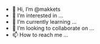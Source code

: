 - 👋 Hi, I’m @makkets
- 👀 I’m interested in ...
- 🌱 I’m currently learning ...
- 💞️ I’m looking to collaborate on ...
- 📫 How to reach me ...

<!---
makkets/makkets is a ✨ special ✨ repository because its `README.md` (this file) appears on your GitHub profile.
You can click the Preview link to take a look at your changes.
--->
